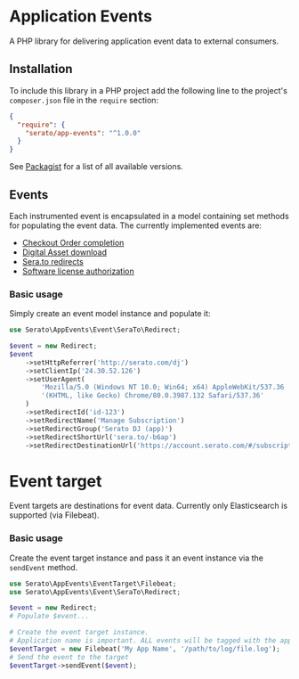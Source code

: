 # Application Events

A PHP library for delivering application event data to external consumers.

## Installation

To include this library in a PHP project add the following line to the project's `composer.json` file
in the `require` section:

```json
{
  "require": {
    "serato/app-events": "^1.0.0"
  }
}
```
See [Packagist](https://packagist.org/packages/serato/app-events) for a list of all available versions.

## Events

Each instrumented event is encapsulated in a model containing set methods for populating the event data.
The currently implemented events are:

* [Checkout Order completion](./src/Event/Checkout)
* [Digital Asset download](./src/Event/DigitalAsset)
* [Sera.to redirects](./src/Event/SeraTo)
* [Software license authorization](./src/Event/SoftwareLicense)

### Basic usage

Simply create an event model instance and populate it:

```php
use Serato\AppEvents\Event\SeraTo\Redirect;

$event = new Redirect;
$event
    ->setHttpReferrer('http://serato.com/dj')
    ->setClientIp('24.30.52.126')
    ->setUserAgent(
        'Mozilla/5.0 (Windows NT 10.0; Win64; x64) AppleWebKit/537.36 ' .
        '(KHTML, like Gecko) Chrome/80.0.3987.132 Safari/537.36'
    )
    ->setRedirectId('id-123')
    ->setRedirectName('Manage Subscription')
    ->setRedirectGroup('Serato DJ (app)')
    ->setRedirectShortUrl('sera.to/-b6ap')
    ->setRedirectDestinationUrl('https://account.serato.com/#/subscriptions');
```

# Event target

Event targets are destinations for event data. Currently only Elasticsearch is supported (via Filebeat).

### Basic usage

Create the event target instance and pass it an event instance via the `sendEvent` method.

```php
use Serato\AppEvents\EventTarget\Filebeat;
use Serato\AppEvents\Event\SeraTo\Redirect;

$event = new Redirect;
# Populate $event...

# Create the event target instance.
# Application name is important. ALL events will be tagged with the application name.
$eventTarget = new Filebeat('My App Name', '/path/to/log/file.log');
# Send the event to the target
$eventTarget->sendEvent($event);
```
